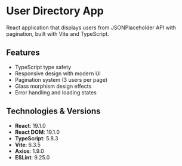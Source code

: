 # User Directory App

React application that displays users from JSONPlaceholder API with pagination, built with Vite and TypeScript.

##  Features
- TypeScript type safety
- Responsive design with modern UI
- Pagination system (3 users per page)
- Glass morphism design effects
- Error handling and loading states

##  Technologies & Versions
- **React**: 19.1.0
- **React DOM**: 19.1.0
- **TypeScript**: 5.8.3
- **Vite**: 6.3.5
- **Axios**: 1.9.0
- **ESLint**: 9.25.0

